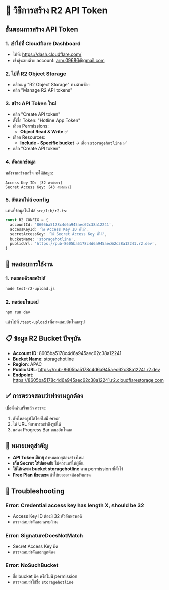# 🔑 วิธีการสร้าง R2 API Token

## ขั้นตอนการสร้าง API Token

### 1. เข้าไปที่ Cloudflare Dashboard
- ไปที่: https://dash.cloudflare.com/
- เข้าสู่ระบบด้วย account: arm.09686@gmail.com

### 2. ไปที่ R2 Object Storage
- คลิกเมนู "R2 Object Storage" ทางด้านซ้าย
- คลิก "Manage R2 API tokens"

### 3. สร้าง API Token ใหม่
- คลิก "Create API token"
- ตั้งชื่อ Token: "Hotline App Token"
- เลือก Permissions:
  - **Object Read & Write** ✅
- เลือก Resources:
  - **Include - Specific bucket** → เลือก `storagehotline` ✅
- คลิก "Create API token"

### 4. คัดลอกข้อมูล
หลังจากสร้างเสร็จ จะได้ข้อมูล:
```
Access Key ID: [32 ตัวอักษร]
Secret Access Key: [43 ตัวอักษร]
```

### 5. อัพเดทไฟล์ config
แทนที่ข้อมูลในไฟล์ `src/lib/r2.ts`:

```typescript
const R2_CONFIG = {
  accountId: '8605ba5178c4d6a945aec62c38a12241',
  accessKeyId: 'ใส่ Access Key ID ที่ได้',
  secretAccessKey: 'ใส่ Secret Access Key ที่ได้',
  bucketName: 'storagehotline',
  publicUrl: 'https://pub-8605ba5178c4d6a945aec62c38a12241.r2.dev',
}
```

## 🧪 ทดสอบการใช้งาน

### 1. ทดสอบด้วยสคริปต์
```bash
node test-r2-upload.js
```

### 2. ทดสอบในแอป
```bash
npm run dev
```
แล้วไปที่ `/test-upload` เพื่อทดสอบอัพโหลดรูป

## 📋 ข้อมูล R2 Bucket ปัจจุบัน

- **Account ID**: 8605ba5178c4d6a945aec62c38a12241
- **Bucket Name**: storagehotline  
- **Region**: APAC
- **Public URL**: https://pub-8605ba5178c4d6a945aec62c38a12241.r2.dev
- **Endpoint**: https://8605ba5178c4d6a945aec62c38a12241.r2.cloudflarestorage.com

## ✅ การตรวจสอบว่าทำงานถูกต้อง

เมื่อตั้งค่าเสร็จแล้ว ควรจะ:
1. อัพโหลดรูปได้โดยไม่มี error
2. ได้ URL ที่สามารถเข้าถึงรูปได้
3. แสดง Progress Bar ขณะอัพโหลด

## 🚨 หมายเหตุสำคัญ

- **API Token มีอายุ** ถ้าหมดอายุต้องสร้างใหม่
- **เก็บ Secret ให้ปลอดภัย** ไม่ควรแชร์ให้ผู้อื่น
- **ใช้ได้เฉพาะ bucket storagehotline** ตาม permission ที่ตั้งไว้
- **Free Plan มีขอบเขต** ถ้าใช้เยอะอาจต้องอัพเกรด

## 🔧 Troubleshooting

### Error: Credential access key has length X, should be 32
- Access Key ID ต้องมี 32 ตัวอักษรพอดี
- ตรวจสอบว่าคัดลอกครบถ้วน

### Error: SignatureDoesNotMatch
- Secret Access Key ผิด
- ตรวจสอบว่าคัดลอกถูกต้อง

### Error: NoSuchBucket
- ชื่อ bucket ผิด หรือไม่มี permission
- ตรวจสอบว่าใช้ชื่อ `storagehotline`
